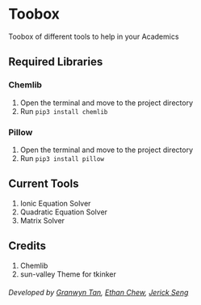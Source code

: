 # Toobox
Toobox of different tools to help in your Academics

## Required Libraries 
### Chemlib
1. Open the terminal and move to the project directory
2. Run ```pip3 install chemlib```
### Pillow
1. Open the terminal and move to the project directory
2. Run ```pip3 install pillow```

## Current Tools
1. Ionic Equation Solver
2. Quadratic Equation Solver
3. Matrix Solver

## Credits
1. Chemlib
2. sun-valley Theme for tkinker

###### Developed by [Granwyn Tan](granwyntan.github.io), [Ethan Chew](www.ethanchew.com), [Jerick Seng](jer123se12.github.io)
